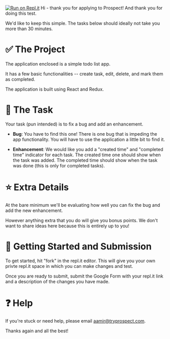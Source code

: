 [![Run on Repl.it](https://repl.it/badge/github/sdkayy/tryprospect)](https://repl.it/github/sdkayy/tryprospect)
Hi - thank you for applying to Prospect! And thank you for doing this test.

We'd like to keep this simple. The tasks below should ideally not take you more than 30 minutes. 

# ✅ The Project

The application enclosed is a simple todo list app. 

It has a few basic functionalities -- create task, edit, delete, and mark them as completed.

The application is built using React and Redux.

# 📝 The Task

Your task (pun intended) is to fix a bug and add an enhancement.

- **Bug**: You have to find this one! There is one bug that is impeding the app functionality. You will have to use the application a little bit to find it.

- **Enhancement**: We would like you add a "created time" and "completed time" indicator for each task. The created time one should show when the task was added. The completed time should show when the task was done (this is only for completed tasks).

# ⭐️ Extra Details

At the bare minimum we'll be evaluating how well you can fix the bug and add the new enhancement.

However anything extra that you do will give you bonus points. We don't want to share ideas here because this is entirely up to you!

# 🎯 Getting Started and Submission

To get started, hit "fork" in the repl.it editor. This will give you your own privte repl.it space in which you can make changes and test.

Once you are ready to submit, submit the Google Form with your repl.it link and a description of the changes you have made.

# ❓ Help

If you're stuck or need help, please email aamir@tryprospect.com.

Thanks again and all the best!
